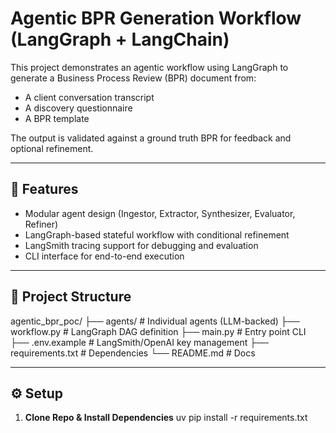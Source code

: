 # Agentic BPR Generation Workflow (LangGraph + LangChain)

This project demonstrates an agentic workflow using LangGraph to generate a Business Process Review (BPR) document from:
- A client conversation transcript
- A discovery questionnaire
- A BPR template

The output is validated against a ground truth BPR for feedback and optional refinement.

---

## 🚀 Features

- Modular agent design (Ingestor, Extractor, Synthesizer, Evaluator, Refiner)
- LangGraph-based stateful workflow with conditional refinement
- LangSmith tracing support for debugging and evaluation
- CLI interface for end-to-end execution

---

## 📂 Project Structure
agentic_bpr_poc/
├── agents/              # Individual agents (LLM-backed)
├── workflow.py          # LangGraph DAG definition
├── main.py              # Entry point CLI
├── .env.example         # LangSmith/OpenAI key management
├── requirements.txt     # Dependencies
└── README.md            # Docs

---

## ⚙️ Setup

1. **Clone Repo & Install Dependencies**
   uv pip install -r requirements.txt
